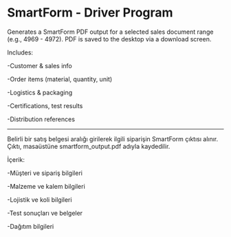 # SmartForm - Driver Program
Generates a SmartForm PDF output for a selected sales document range (e.g., 4969 - 4972).
PDF is saved to the desktop via a download screen.

Includes:

-Customer & sales info

-Order items (material, quantity, unit)

-Logistics & packaging

-Certifications, test results

-Distribution references

------------------------------------------------------------------------------------------------------------------------------

Belirli bir satış belgesi aralığı girilerek ilgili siparişin SmartForm çıktısı alınır.
Çıktı, masaüstüne smartform_output.pdf adıyla kaydedilir.

İçerik:

-Müşteri ve sipariş bilgileri

-Malzeme ve kalem bilgileri

-Lojistik ve koli bilgileri

-Test sonuçları ve belgeler

-Dağıtım bilgileri
